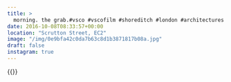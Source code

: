 ```yaml
---
title: >
  morning. the grab.#vsco #vscofilm #shoreditch #london #architectures
date: 2016-10-08T08:33:57+00:00
location: "Scrutton Street, EC2"
image: "/img/0e9bfa42c0da7b63c8d1b3871817b08a.jpg"
draft: false
instagram: true
---
```


{{<photo src="/img/0e9bfa42c0da7b63c8d1b3871817b08a.jpg">}}
